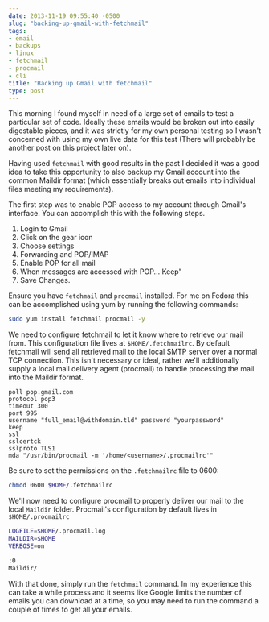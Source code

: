 ```yaml
---
date: 2013-11-19 09:55:40 -0500
slug: "backing-up-gmail-with-fetchmail"
tags:
- email
- backups
- linux
- fetchmail
- procmail
- cli
title: "Backing up Gmail with fetchmail"
type: post
---
```


This morning I found myself in need of a large set of emails to test a
particular set of code. Ideally these emails would be broken out into easily
digestable pieces, and it was strictly for my own personal testing so I wasn't
concerned with using my own live data for this test (There will probably be
another post on this project later on).

Having used `fetchmail` with good results in the past I decided it was a good
idea to take this opportunity to also backup my Gmail account into the common
Maildir format (which essentially breaks out emails into individual files
meeting my requirements).

The first step was to enable POP access to my account through Gmail's
interface. You can accomplish this with the following steps.

1. Login to Gmail
2. Click on the gear icon
3. Choose settings
4. Forwarding and POP/IMAP
5. Enable POP for all mail
6. When messages are accessed with POP... Keep"
7. Save Changes.

Ensure you have `fetchmail` and `procmail` installed. For me on Fedora this can
be accomplished using yum by running the following commands:

```bash
sudo yum install fetchmail procmail -y
```

We need to configure fetchmail to let it know where to retrieve our mail from.
This configuration file lives at `$HOME/.fetchmailrc`. By default fetchmail
will send all retrieved mail to the local SMTP server over a normal TCP
connection. This isn't necessary or ideal, rather we'll additionally supply a
local mail delivery agent (procmail) to handle processing the mail into the
Maildir format.

```
poll pop.gmail.com
protocol pop3
timeout 300
port 995
username "full_email@withdomain.tld" password "yourpassword"
keep
ssl
sslcertck
sslproto TLS1
mda "/usr/bin/procmail -m '/home/<username>/.procmailrc'"
```

Be sure to set the permissions on the `.fetchmailrc` file to 0600:

```bash
chmod 0600 $HOME/.fetchmailrc
```

We'll now need to configure procmail to properly deliver our mail to the local
`Maildir` folder. Procmail's configuration by default lives in
`$HOME/.procmailrc`

```bash
LOGFILE=$HOME/.procmail.log
MAILDIR=$HOME
VERBOSE=on

:0
Maildir/
```

With that done, simply run the `fetchmail` command. In my experience this can
take a while process and it seems like Google limits the number of emails you
can download at a time, so you may need to run the command a couple of times to
get all your emails.
